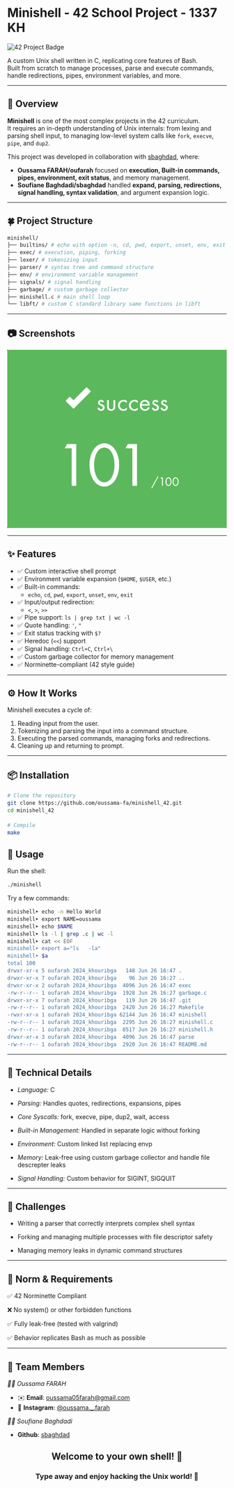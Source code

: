 # Minishell - 42 School Project - 1337 KH

![42 Project Badge](https://img.shields.io/badge/1337-Project-blue?style=for-the-badge&logo=42)

A custom Unix shell written in C, replicating core features of Bash.  
Built from scratch to manage processes, parse and execute commands, handle redirections, pipes, environment variables, and more.

---

## 🧠 Overview

**Minishell** is one of the most complex projects in the 42 curriculum.  
It requires an in-depth understanding of Unix internals: from lexing and parsing shell input, to managing low-level system calls like `fork`, `execve`, `pipe`, and `dup2`.

This project was developed in collaboration with [sbaghdad](https://github.com/lboghdadyy), where:
- **Oussama FARAH/oufarah** focused on **execution, Built-in commands, pipes, environment, exit status**, and memory management.
- **Soufiane Baghdadi/sbaghdad** handled **expand, parsing, redirections, signal handling, syntax validation**, and argument expansion logic.

---

## 🍀 Project Structure
``` bash
minishell/
├── builtins/ # echo with option -n, cd, pwd, export, unset, env, exit
├── exec/ # execution, piping, forking
├── lexer/ # tokenizing input
├── parser/ # syntax tree and command structure
├── env/ # environment variable management
├── signals/ # signal handling
├── garbage/ # custom garbage collector
├── minishell.c # main shell loop
└── libft/ # custom C standard library same functions in libft
```
---

## 📷 Screenshots

<div align="center">
  <img src="minishell.png" alt="Minishell" width="700"/>
</div>

---

## ✨ Features

- ✅ Custom interactive shell prompt
- ✅ Environment variable expansion (`$HOME`, `$USER`, etc.)
- ✅ Built-in commands:
  - `echo`, `cd`, `pwd`, `export`, `unset`, `env`, `exit`
- ✅ Input/output redirection:
  - `<`, `>`, `>>`
- ✅ Pipe support: `ls | grep txt | wc -l`
- ✅ Quote handling: `'`, `"`
- ✅ Exit status tracking with `$?`
- ✅ Heredoc (`<<`) support
- ✅ Signal handling: `Ctrl+C`, `Ctrl+\`
- ✅ Custom garbage collector for memory management
- ✅ Norminette-compliant (42 style guide)

---

## ⚙️ How It Works

Minishell executes a cycle of:
1. Reading input from the user.
2. Tokenizing and parsing the input into a command structure.
3. Executing the parsed commands, managing forks and redirections.
4. Cleaning up and returning to prompt.

---

## 📦 Installation

```bash
# Clone the repository
git clone https://github.com/oussama-fa/minishell_42.git
cd minishell_42

# Compile
make
```
## 🧪 Usage
Run the shell:
```bash
./minishell
```
Try a few commands:
```bash
minishell➤ echo -n Hello World
minishell➤ export NAME=oussama
minishell➤ echo $NAME
minishell➤ ls -l | grep .c | wc -l
minishell➤ cat << EOF
minishell➤ export a="ls   -la"
minishell➤ $a
total 100
drwxr-xr-x 5 oufarah 2024_khouribga   148 Jun 26 16:47 .
drwxr-xr-x 7 oufarah 2024_khouribga    96 Jun 26 16:27 ..
drwxr-xr-x 2 oufarah 2024_khouribga  4096 Jun 26 16:47 exec
-rw-r--r-- 1 oufarah 2024_khouribga  1928 Jun 26 16:27 garbage.c
drwxr-xr-x 7 oufarah 2024_khouribga   119 Jun 26 16:47 .git
-rw-r--r-- 1 oufarah 2024_khouribga  2420 Jun 26 16:27 Makefile
-rwxr-xr-x 1 oufarah 2024_khouribga 62144 Jun 26 16:47 minishell
-rw-r--r-- 1 oufarah 2024_khouribga  2295 Jun 26 16:27 minishell.c
-rw-r--r-- 1 oufarah 2024_khouribga  8517 Jun 26 16:27 minishell.h
drwxr-xr-x 3 oufarah 2024_khouribga  4096 Jun 26 16:47 parse
-rw-r--r-- 1 oufarah 2024_khouribga  2920 Jun 26 16:47 README.md

```

---
## 🧠 Technical Details

- *Language:* C

- *Parsing:* Handles quotes, redirections, expansions, pipes

- *Core Syscalls:* fork, execve, pipe, dup2, wait, access

- *Built-in Management:* Handled in separate logic without forking

- *Environment:* Custom linked list replacing envp

- *Memory:* Leak-free using custom garbage collector and handle file descrepter leaks

- *Signal Handling:* Custom behavior for SIGINT, SIGQUIT

---

## 🧩 Challenges
- Writing a parser that correctly interprets complex shell syntax

- Forking and managing multiple processes with file descriptor safety

- Managing memory leaks in dynamic command structures

---
## 📜 Norm & Requirements
✅ 42 Norminette Compliant

❌ No system() or other forbidden functions

✅ Fully leak-free (tested with valgrind)

✅ Behavior replicates Bash as much as possible

---

## 🤝 Team Members

*👨‍💻 Oussama FARAH*

- ✉️ **Email**: [oussama05farah@gmail.com](mailto:oussama05farah@gmail.com)
- 📱 **Instagram**: [@oussama._.farah](https://www.instagram.com/oussama._.farah/)

*👨‍💻 Soufiane Baghdadi*

- **Github**: [sbaghdad](https://github.com/lboghdadyy)

<div align="center"> <h2>Welcome to your own shell! 🐚</h2> <h3>Type away and enjoy hacking the Unix world! 🚀</h3> </div> 
